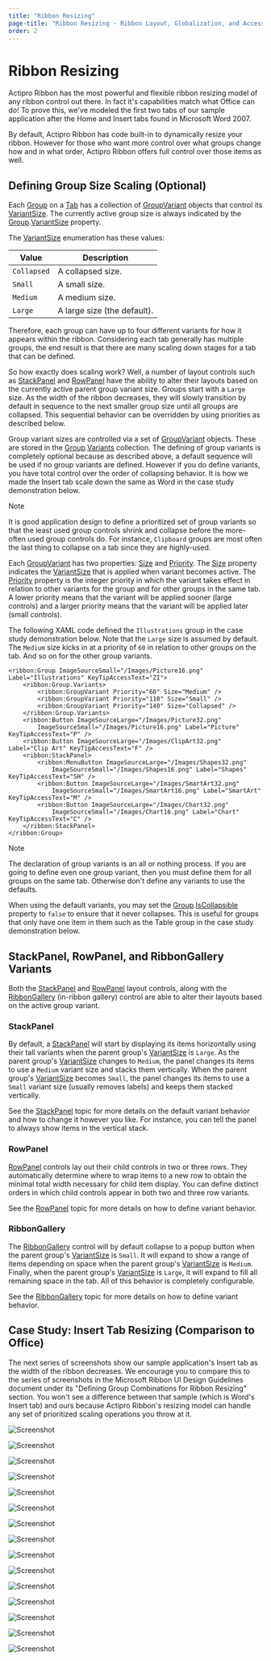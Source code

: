 ```yaml
---
title: "Ribbon Resizing"
page-title: "Ribbon Resizing - Ribbon Layout, Globalization, and Accessibility Features"
order: 2
---
```

# Ribbon Resizing

Actipro Ribbon has the most powerful and flexible ribbon resizing model of any ribbon control out there.  In fact it's capabilities match what Office can do!  To prove this, we've modeled the first two tabs of our sample application after the Home and Insert tabs found in Microsoft Word 2007.

By default, Actipro Ribbon has code built-in to dynamically resize your ribbon.  However for those who want more control over what groups change how and in what order, Actipro Ribbon offers full control over those items as well.

## Defining Group Size Scaling (Optional)

Each [Group](xref:@ActiproUIRoot.Controls.Ribbon.Controls.Group) on a [Tab](xref:@ActiproUIRoot.Controls.Ribbon.Controls.Tab) has a collection of [GroupVariant](xref:@ActiproUIRoot.Controls.Ribbon.Controls.GroupVariant) objects that control its [VariantSize](xref:@ActiproUIRoot.Controls.Ribbon.Controls.VariantSize).  The currently active group size is always indicated by the [Group](xref:@ActiproUIRoot.Controls.Ribbon.Controls.Group).[VariantSize](xref:@ActiproUIRoot.Controls.Ribbon.Controls.Primitives.ItemsControlBase.VariantSize) property.

The [VariantSize](xref:@ActiproUIRoot.Controls.Ribbon.Controls.VariantSize) enumeration has these values:

| Value | Description |
|-----|-----|
| `Collapsed` | A collapsed size. |
| `Small` | A small size. |
| `Medium` | A medium size. |
| `Large` | A large size (the default). |

Therefore, each group can have up to four different variants for how it appears within the ribbon.  Considering each tab generally has multiple groups, the end result is that there are many scaling down stages for a tab that can be defined.

So how exactly does scaling work?  Well, a number of layout controls such as [StackPanel](xref:@ActiproUIRoot.Controls.Ribbon.Controls.StackPanel) and [RowPanel](xref:@ActiproUIRoot.Controls.Ribbon.Controls.RowPanel) have the ability to alter their layouts based on the currently active parent group variant size.  Groups start with a `Large` size.  As the width of the ribbon decreases, they will slowly transition by default in sequence to the next smaller group size until all groups are collapsed.  This sequential behavior can be overridden by using priorities as described below.

Group variant sizes are controlled via a set of [GroupVariant](xref:@ActiproUIRoot.Controls.Ribbon.Controls.GroupVariant) objects.  These are stored in the [Group](xref:@ActiproUIRoot.Controls.Ribbon.Controls.Group).[Variants](xref:@ActiproUIRoot.Controls.Ribbon.Controls.Group.Variants) collection.  The defining of group variants is completely optional because as described above, a default sequence will be used if no group variants are defined.  However if you do define variants, you have total control over the order of collapsing behavior.  It is how we made the Insert tab scale down the same as Word in the case study demonstration below.

> [!NOTE]
> It is good application design to define a prioritized set of group variants so that the least used group controls shrink and collapse before the more-often used group controls do.  For instance, `Clipboard` groups are most often the last thing to collapse on a tab since they are highly-used.

Each [GroupVariant](xref:@ActiproUIRoot.Controls.Ribbon.Controls.GroupVariant) has two properties: [Size](xref:@ActiproUIRoot.Controls.Ribbon.Controls.GroupVariant.Size) and [Priority](xref:@ActiproUIRoot.Controls.Ribbon.Controls.GroupVariant.Priority).  The [Size](xref:@ActiproUIRoot.Controls.Ribbon.Controls.GroupVariant.Size) property indicates the [VariantSize](xref:@ActiproUIRoot.Controls.Ribbon.Controls.VariantSize) that is applied when variant becomes active.  The [Priority](xref:@ActiproUIRoot.Controls.Ribbon.Controls.GroupVariant.Priority) property is the integer priority in which the variant takes effect in relation to other variants for the group and for other groups in the same tab.  A lower priority means that the variant will be applied sooner (large controls) and a larger priority means that the variant will be applied later (small controls).

The following XAML code defined the `Illustrations` group in the case study demonstration below.  Note that the `Large` size is assumed by default.  The `Medium` size kicks in at a priority of `60` in relation to other groups on the tab.  And so on for the other group variants.

```xaml
<ribbon:Group ImageSourceSmall="/Images/Picture16.png" Label="Illustrations" KeyTipAccessText="ZI">
	<ribbon:Group.Variants>
		<ribbon:GroupVariant Priority="60" Size="Medium" />
		<ribbon:GroupVariant Priority="110" Size="Small" />
		<ribbon:GroupVariant Priority="140" Size="Collapsed" />
	</ribbon:Group.Variants>					
	<ribbon:Button ImageSourceLarge="/Images/Picture32.png" 
		ImageSourceSmall="/Images/Picture16.png" Label="Picture" KeyTipAccessText="P" />
	<ribbon:Button ImageSourceLarge="/Images/ClipArt32.png" Label="Clip Art" KeyTipAccessText="F" />
	<ribbon:StackPanel>
		<ribbon:MenuButton ImageSourceLarge="/Images/Shapes32.png" 
			ImageSourceSmall="/Images/Shapes16.png" Label="Shapes" KeyTipAccessText="SH" />
		<ribbon:Button ImageSourceLarge="/Images/SmartArt32.png" 
			ImageSourceSmall="/Images/SmartArt16.png" Label="SmartArt" KeyTipAccessText="M" />
		<ribbon:Button ImageSourceLarge="/Images/Chart32.png" 
			ImageSourceSmall="/Images/Chart16.png" Label="Chart" KeyTipAccessText="C" />
	</ribbon:StackPanel>					
</ribbon:Group>
```

> [!NOTE]
> The declaration of group variants is an all or nothing process.  If you are going to define even one group variant, then you must define them for all groups on the same tab.  Otherwise don't define any variants to use the defaults.

When using the default variants, you may set the [Group](xref:@ActiproUIRoot.Controls.Ribbon.Controls.Group).[IsCollapsible](xref:@ActiproUIRoot.Controls.Ribbon.Controls.Group.IsCollapsible) property to `false` to ensure that it never collapses.  This is useful for groups that only have one item in them such as the Table group in the case study demonstration below.

## StackPanel, RowPanel, and RibbonGallery Variants

Both the [StackPanel](xref:@ActiproUIRoot.Controls.Ribbon.Controls.StackPanel) and [RowPanel](xref:@ActiproUIRoot.Controls.Ribbon.Controls.RowPanel) layout controls, along with the [RibbonGallery](xref:@ActiproUIRoot.Controls.Ribbon.Controls.RibbonGallery) (in-ribbon gallery) control are able to alter their layouts based on the active group variant.

### StackPanel

By default, a [StackPanel](xref:@ActiproUIRoot.Controls.Ribbon.Controls.StackPanel) will start by displaying its items horizontally using their tall variants when the parent group's [VariantSize](xref:@ActiproUIRoot.Controls.Ribbon.Controls.VariantSize) is `Large`.  As the parent group's [VariantSize](xref:@ActiproUIRoot.Controls.Ribbon.Controls.VariantSize) changes to `Medium`, the panel changes its items to use a `Medium` variant size and stacks them vertically.  When the parent group's [VariantSize](xref:@ActiproUIRoot.Controls.Ribbon.Controls.VariantSize) becomes `Small`, the panel changes its items to use a `Small` variant size (usually removes labels) and keeps them stacked vertically.

See the [StackPanel](../controls/layout/stackpanel.md) topic for more details on the default variant behavior and how to change it however you like.  For instance, you can tell the panel to always show items in the vertical stack.

### RowPanel

[RowPanel](xref:@ActiproUIRoot.Controls.Ribbon.Controls.RowPanel) controls lay out their child controls in two or three rows.  They automatically determine where to wrap items to a new row to obtain the minimal total width necessary for child item display.  You can define distinct orders in which child controls appear in both two and three row variants.

See the [RowPanel](../controls/layout/rowpanel.md) topic for more details on how to define variant behavior.

### RibbonGallery

The [RibbonGallery](xref:@ActiproUIRoot.Controls.Ribbon.Controls.RibbonGallery) control will by default collapse to a popup button when the parent group's [VariantSize](xref:@ActiproUIRoot.Controls.Ribbon.Controls.VariantSize) is `Small`.  It will expand to show a range of items depending on space when the parent group's [VariantSize](xref:@ActiproUIRoot.Controls.Ribbon.Controls.VariantSize) is `Medium`.  Finally, when the parent group's [VariantSize](xref:@ActiproUIRoot.Controls.Ribbon.Controls.VariantSize) is `Large`, it will expand to fill all remaining space in the tab.  All of this behavior is completely configurable.

See the [RibbonGallery](../controls/interactive/ribbongallery.md) topic for more details on how to define variant behavior.

## Case Study: Insert Tab Resizing (Comparison to Office)

The next series of screenshots show our sample application's Insert tab as the width of the ribbon decreases.  We encourage you to compare this to the series of screenshots in the Microsoft Ribbon UI Design Guidelines document under its "Defining Group Combinations for Ribbon Resizing" section.  You won't see a difference between that sample (which is Word's Insert tab) and ours because Actipro Ribbon's resizing model can handle any set of prioritized scaling operations you throw at it.

![Screenshot](../images/ribbon-resizing01.gif)

![Screenshot](../images/ribbon-resizing02.gif)

![Screenshot](../images/ribbon-resizing03.gif)

![Screenshot](../images/ribbon-resizing04.gif)

![Screenshot](../images/ribbon-resizing05.gif)

![Screenshot](../images/ribbon-resizing06.gif)

![Screenshot](../images/ribbon-resizing07.gif)

![Screenshot](../images/ribbon-resizing08.gif)

![Screenshot](../images/ribbon-resizing09.gif)

![Screenshot](../images/ribbon-resizing10.gif)

![Screenshot](../images/ribbon-resizing11.gif)

![Screenshot](../images/ribbon-resizing12.gif)

![Screenshot](../images/ribbon-resizing13.gif)

![Screenshot](../images/ribbon-resizing14.gif)

![Screenshot](../images/ribbon-resizing15.gif)
